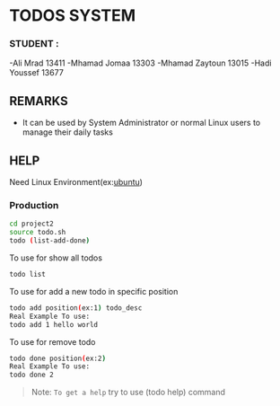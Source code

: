 # TODOS SYSTEM
### STUDENT :
-Ali Mrad 13411
-Mhamad Jomaa 13303
-Mhamad Zaytoun 13015
-Hadi Youssef 13677

## REMARKS

* It can be used by System Administrator or normal Linux users to manage their daily tasks

## HELP

Need Linux Environment(ex:[ubuntu](https://ubuntu.com/)) 

### Production

```sh
cd project2
source todo.sh
todo (list-add-done)
```

To use for show all todos 

```sh
todo list
```

To use for add a new todo in specific position 

```sh
todo add position(ex:1) todo_desc
Real Example To use:
todo add 1 hello world
```

To use for remove todo

```sh
todo done position(ex:2)
Real Example To use:
todo done 2
```


> Note: `To get a help` try to use (todo help) command

